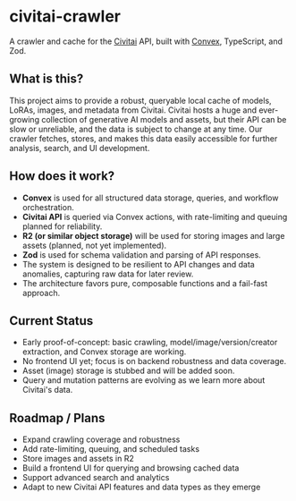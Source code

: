 # civitai-crawler

A crawler and cache for the [Civitai](https://civitai.com) API, built with [Convex](https://convex.dev), TypeScript, and Zod.

## What is this?

This project aims to provide a robust, queryable local cache of models, LoRAs, images, and metadata from Civitai. Civitai hosts a huge and ever-growing collection of generative AI models and assets, but their API can be slow or unreliable, and the data is subject to change at any time. Our crawler fetches, stores, and makes this data easily accessible for further analysis, search, and UI development.

## How does it work?

- **Convex** is used for all structured data storage, queries, and workflow orchestration.
- **Civitai API** is queried via Convex actions, with rate-limiting and queuing planned for reliability.
- **R2 (or similar object storage)** will be used for storing images and large assets (planned, not yet implemented).
- **Zod** is used for schema validation and parsing of API responses.
- The system is designed to be resilient to API changes and data anomalies, capturing raw data for later review.
- The architecture favors pure, composable functions and a fail-fast approach.

## Current Status

- Early proof-of-concept: basic crawling, model/image/version/creator extraction, and Convex storage are working.
- No frontend UI yet; focus is on backend robustness and data coverage.
- Asset (image) storage is stubbed and will be added soon.
- Query and mutation patterns are evolving as we learn more about Civitai's data.

## Roadmap / Plans

- Expand crawling coverage and robustness
- Add rate-limiting, queuing, and scheduled tasks
- Store images and assets in R2
- Build a frontend UI for querying and browsing cached data
- Support advanced search and analytics
- Adapt to new Civitai API features and data types as they emerge